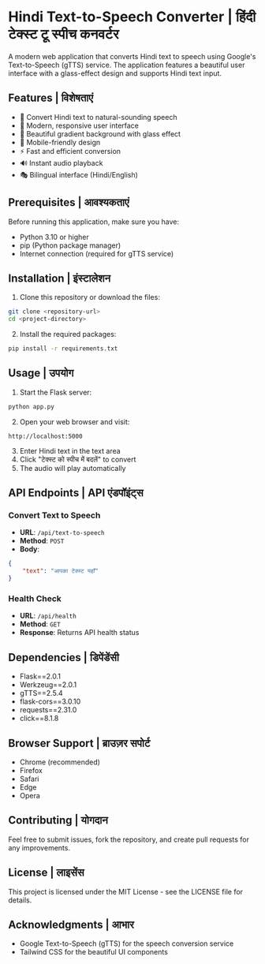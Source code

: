 # Hindi Text-to-Speech Converter | हिंदी टेक्स्ट टू स्पीच कनवर्टर

A modern web application that converts Hindi text to speech using Google's Text-to-Speech (gTTS) service. The application features a beautiful user interface with a glass-effect design and supports Hindi text input.

## Features | विशेषताएं

- 🎯 Convert Hindi text to natural-sounding speech
- 🎨 Modern, responsive user interface
- 🌈 Beautiful gradient background with glass effect
- 📱 Mobile-friendly design
- ⚡ Fast and efficient conversion
- 🔊 Instant audio playback
- 🎭 Bilingual interface (Hindi/English)

## Prerequisites | आवश्यकताएं

Before running this application, make sure you have:

- Python 3.10 or higher
- pip (Python package manager)
- Internet connection (required for gTTS service)

## Installation | इंस्टालेशन

1. Clone this repository or download the files:
```bash
git clone <repository-url>
cd <project-directory>
```

2. Install the required packages:
```bash
pip install -r requirements.txt
```

## Usage | उपयोग

1. Start the Flask server:
```bash
python app.py
```

2. Open your web browser and visit:
```
http://localhost:5000
```

3. Enter Hindi text in the text area
4. Click "टेक्स्ट को स्पीच में बदलें" to convert
5. The audio will play automatically

## API Endpoints | API एंडपॉइंट्स

### Convert Text to Speech
- **URL**: `/api/text-to-speech`
- **Method**: `POST`
- **Body**:
```json
{
    "text": "आपका टेक्स्ट यहाँ"
}
```

### Health Check
- **URL**: `/api/health`
- **Method**: `GET`
- **Response**: Returns API health status

## Dependencies | डिपेंडेंसी

- Flask==2.0.1
- Werkzeug==2.0.1
- gTTS==2.5.4
- flask-cors==3.0.10
- requests==2.31.0
- click==8.1.8

## Browser Support | ब्राउज़र सपोर्ट

- Chrome (recommended)
- Firefox
- Safari
- Edge
- Opera

## Contributing | योगदान

Feel free to submit issues, fork the repository, and create pull requests for any improvements.

## License | लाइसेंस

This project is licensed under the MIT License - see the LICENSE file for details.

## Acknowledgments | आभार

- Google Text-to-Speech (gTTS) for the speech conversion service
- Tailwind CSS for the beautiful UI components
